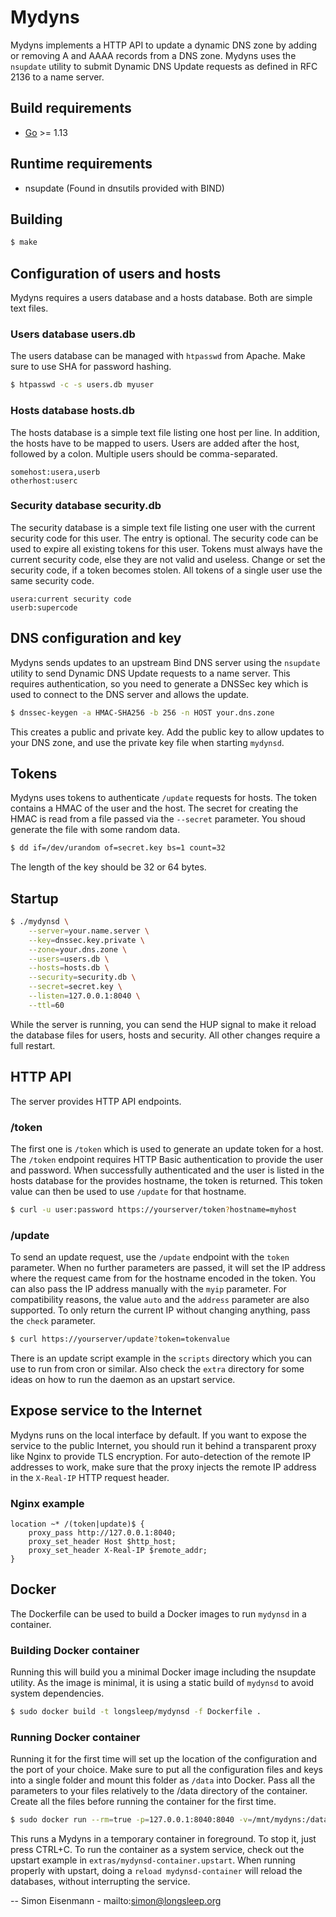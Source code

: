 Mydyns
==========

Mydyns implements a HTTP API to update a dynamic DNS zone by adding or
removing A and AAAA records from a DNS zone. Mydyns uses the `nsupdate`
utility to submit Dynamic DNS Update requests as defined in RFC 2136 to a name
server.

## Build requirements

  - [Go](http://golang.org) >= 1.13


## Runtime requirements

  - nsupdate (Found in dnsutils provided with BIND)


## Building

```bash
$ make
```

## Configuration of users and hosts

Mydyns requires a users database and a hosts database. Both are simple text
files.

### Users database users.db

The users database can be managed with `htpasswd` from Apache. Make sure to use
SHA for password hashing.

```bash
$ htpasswd -c -s users.db myuser
```

### Hosts database hosts.db

The hosts database is a simple text file listing one host per line. In
addition, the hosts have to be mapped to users. Users are added after the host,
followed by a colon. Multiple users should be comma-separated.

```
somehost:usera,userb
otherhost:userc
```

### Security database security.db

The security database is a simple text file listing one user with the current
security code for this user. The entry is optional. The security code can
be used to expire all existing tokens for this user. Tokens must always have
the current security code, else they are not valid and useless. Change or set
the security code, if a token becomes stolen. All tokens of a single user use
the same security code.

```
usera:current security code
userb:supercode
```

## DNS configuration and key

Mydyns sends updates to an upstream Bind DNS server using the `nsupdate` utility
to send Dynamic DNS Update requests to a name server. This requires authentication,
so you need to generate a DNSSec key which is used to connect to the DNS server
and allows the update.

```bash
$ dnssec-keygen -a HMAC-SHA256 -b 256 -n HOST your.dns.zone
```

This creates a public and private key. Add the public key to allow updates
to your DNS zone, and use the private key file when starting `mydynsd`.


## Tokens

Mydyns uses tokens to authenticate `/update` requests for hosts. The token
contains a HMAC of the user and the host. The secret for creating the HMAC
is read from a file passed via the `--secret` parameter. You shoud generate
the file with some random data.

```bash
$ dd if=/dev/urandom of=secret.key bs=1 count=32
```

The length of the key should be 32 or 64 bytes.


## Startup

```bash
$ ./mydynsd \
	--server=your.name.server \
	--key=dnssec.key.private \
	--zone=your.dns.zone \
	--users=users.db \
	--hosts=hosts.db \
	--security=security.db \
	--secret=secret.key \
	--listen=127.0.0.1:8040 \
	--ttl=60
```

While the server is running, you can send the HUP signal to make it reload the
database files for users, hosts and security. All other changes require a full
restart.

## HTTP API

The server provides HTTP API endpoints.

### /token

The first one is `/token` which is used to generate an update token for a host.
The `/token` endpoint requires HTTP Basic authentication to provide the user and
password. When successfully authenticated and the user is listed in the hosts
database for the provides hostname, the token is returned. This token value can
then be used to use `/update` for that hostname.

```bash
$ curl -u user:password https://yourserver/token?hostname=myhost
```

### /update

To send an update request, use the `/update` endpoint with the `token` parameter.
When no further parameters are passed, it will set the IP address where the
request came from for the hostname encoded in the token. You can also pass
the IP address manually with the `myip` parameter. For compatibility reasons,
the value `auto` and the `address` parameter are also supported. To only
return the current IP without changing anything, pass the `check` parameter.

```bash
$ curl https://yourserver/update?token=tokenvalue
```

There is an update script example in the `scripts` directory which you can
use to run from cron or similar. Also check the `extra` directory for some
ideas on how to run the daemon as an upstart service.


## Expose service to the Internet

Mydyns runs on the local interface by default. If you want to expose the
service to the public Internet, you should run it behind a transparent proxy
like Nginx to provide TLS encryption. For auto-detection of the remote IP
addresses to work, make sure that the proxy injects the remote IP address in
the `X-Real-IP` HTTP request header.

### Nginx example

```
location ~* /(token|update)$ {
	proxy_pass http://127.0.0.1:8040;
	proxy_set_header Host $http_host;
	proxy_set_header X-Real-IP $remote_addr;
}
```

## Docker

The Dockerfile can be used to build a Docker images to run `mydynsd` in a
container.

### Building Docker container

Running this will build you a minimal Docker image including the nsupdate
utility. As the image is minimal, it is using a static build of `mydynsd` to
avoid system dependencies.

```bash
$ sudo docker build -t longsleep/mydynsd -f Dockerfile .
```

### Running Docker container

Running it for the first time will set up the location of the configuration and the
port of your choice. Make sure to put all the configuration files and keys into
a single folder and mount this folder as `/data` into Docker. Pass all the parameters
to your files relatively to the /data directory of the container. Create all the files
before running the container for the first time.

```bash
$ sudo docker run --rm=true -p=127.0.0.1:8040:8040 -v=/mnt/mydyns:/data --sig-proxy=true -it longsleep/mydynsd /app/mydynsd --server=your.name.server --key=/data/dnssec.key.private --zone=your.dns.zone --users=/data/users.db --hosts=/data/hosts.db --security=/data/security.db --secret=/data/secret.key --listen=0.0.0.0:8040 --ttl=60 --log=/data/mydynsd.log
```

This runs a Mydyns in a temporary container in foreground. To stop it,
just press CTRL+C. To run the container as a system service, check out the
upstart example in `extras/mydynsd-container.upstart`. When running properly
with upstart, doing a `reload mydynsd-container` will reload the databases,
without interrupting the service.


--
Simon Eisenmann - mailto:simon@longsleep.org
